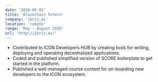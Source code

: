 ```yaml
---
date: '2020-05-01'
title: 'Blockchain Intern'
company: 'ibriz.ai'
location: 'remote'
range: 'May - August 2020'
url: 'http://ibriz.ai/'
---
```


- Contributed to ICON Developers HUB by creating tools for writing, deploying and operating decentralized applications.
- Coded and published simplified version of SCORE boilerplate to get started in the platform.
- Published a well-managed course content for on-boarding new developers to the ICON ecosystem.
